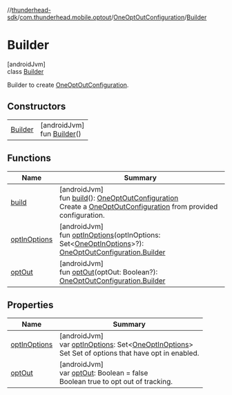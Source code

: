 //[thunderhead-sdk](../../../../index.md)/[com.thunderhead.mobile.optout](../../index.md)/[OneOptOutConfiguration](../index.md)/[Builder](index.md)

# Builder

[androidJvm]\
class [Builder](index.md)

Builder to create [OneOptOutConfiguration](../index.md).

## Constructors

| | |
|---|---|
| [Builder](-builder.md) | [androidJvm]<br>fun [Builder](-builder.md)() |

## Functions

| Name | Summary |
|---|---|
| [build](build.md) | [androidJvm]<br>fun [build](build.md)(): [OneOptOutConfiguration](../index.md)<br>Create a [OneOptOutConfiguration](../index.md) from provided configuration. |
| [optInOptions](opt-in-options.md) | [androidJvm]<br>fun [optInOptions](opt-in-options.md)(optInOptions: Set<[OneOptInOptions](../../-one-opt-in-options/index.md)>?): [OneOptOutConfiguration.Builder](index.md) |
| [optOut](opt-out.md) | [androidJvm]<br>fun [optOut](opt-out.md)(optOut: Boolean?): [OneOptOutConfiguration.Builder](index.md) |

## Properties

| Name | Summary |
|---|---|
| [optInOptions](opt-in-options.md) | [androidJvm]<br>var [optInOptions](opt-in-options.md): Set<[OneOptInOptions](../../-one-opt-in-options/index.md)><br>Set Set of options that have opt in enabled. |
| [optOut](opt-out.md) | [androidJvm]<br>var [optOut](opt-out.md): Boolean = false<br>Boolean true to opt out of tracking. |
